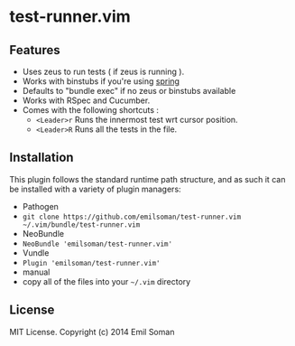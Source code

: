 test-runner.vim
===============

## Features

* Uses zeus to run tests ( if zeus is running ).
* Works with binstubs if you're using [spring](https://github.com/rails/spring)
* Defaults to "bundle exec" if no zeus or binstubs available
* Works with RSpec and Cucumber.
* Comes with the following shortcuts :
  * `<Leader>r` Runs the innermost test wrt cursor position.
  * `<Leader>R` Runs all the tests in the file.



## Installation

This plugin follows the standard runtime path structure, and as such it can be installed with a variety of plugin managers:

*  Pathogen
  *  `git clone https://github.com/emilsoman/test-runner.vim ~/.vim/bundle/test-runner.vim`
*  NeoBundle
  *  `NeoBundle 'emilsoman/test-runner.vim'`
*  Vundle
  *  `Plugin 'emilsoman/test-runner.vim'`
*  manual
  *  copy all of the files into your `~/.vim` directory


## License

MIT License. Copyright (c) 2014 Emil Soman
